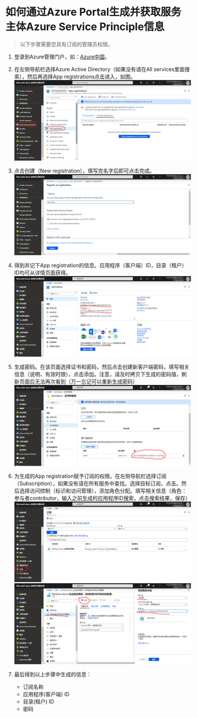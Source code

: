 # 如何通过Azure Portal生成并获取服务主体Azure Service Principle信息

> 以下步骤需要您具有订阅的管理员权限。

1. 登录到Azure管理门户，如：[Azure中国](https://portal.azure.cn)。

2. 在左侧导航栏选择Azure Active Directory（如果没有请在All services里面搜索），然后再选择App registrations点击进入，如图。
![Azure AD设置](./images/navbar.png)

3. 点击创建（New registration），填写完名字后即可点击完成。
![创建App registration](./images/new-registration.png)

4. 得到并记下App registration的信息。应用程序（客户端）ID，目录（租户） ID均可从详情页面获得。
![App registration基本信息](./images/registration-info.png)

5. 生成密码。在该页面选择证书和密码，然后点击创建新客户端密码，填写相关信息（说明、有效时限），点击添加。注意，请及时拷贝下生成的密码值，刷新页面后无法再次看到（万一忘记可以重新生成密码）
![App registration密码](./images/registration-password.png)

6. 为生成的App registration赋予订阅的权限。在左侧导航栏选择订阅（Subscription），如果没有请在所有服务中查找。选择目标订阅，点击。然后选择访问控制（标识和访问管理），添加角色分配。填写相关信息（角色：参与者contributor，输入之前生成的应用程序ID搜索，点击搜索结果，保存）
![订阅](./images/subscription.png)
![主体授权](./images/app-authorize.png)

7. 最后得到以上步骤中生成的信息：
    - 订阅名称
    - 应用程序(客户端) ID
    - 目录(租户) ID
    - 密码
